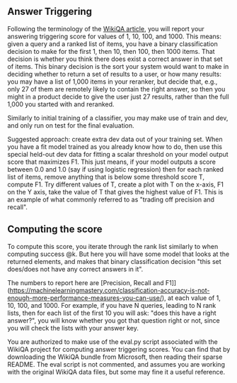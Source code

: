 ## Answer Triggering

Following the terminology of the [WikiQA
article](https://aclweb.org/anthology/D15-1237), you will report your
answering triggering score for values of 1, 10, 100, and 1000.  This
means: given a query and a ranked list of items, you have a binary
classification decision to make for the first 1, then 10, then 100,
then 1000 items.  That decision is whether you think there does exist
a correct answer in that set of items.  This binary decision is the
sort your system would want to make in deciding whether to return a
set of results to a user, or how many results: you may have a list of
1,000 items in your reranker, but decide that, e.g., only 27 of them
are remotely likely to contain the right answer, so then you might in
a product decide to give the user just 27 results, rather than the
full 1,000 you started with and reranked.

Similarly to initial training of a classifier, you may make use of
train and dev, and only run on test for the final evaluation.

Suggested approach: create extra dev data out of your training set.
When you have a fit model trained as you already know how to do, then
use this special held-out dev data for fitting a scalar threshold on
your model output score that maximizes F1.  This just means, if your
model outputs a score between 0.0 and 1.0 (say if using logistic
regression) then for each ranked list of items, remove anything that
is below some threshold score T, compute F1.  Try different values of
T, create a plot with T on the x-axis, F1 on the Y axis, take the
value of T that gives the highest value of F1.  This is an example of
what commonly referred to as "trading off precision and recall".

Computing the score
-------------------

To compute this score, you iterate through the rank list similarly to
when computing success @k.  But here you will have some model that
looks at the returned elements, and makes that binary classification
decision "this set does/does not have any correct answers in it".

The numbers to report here are [Precision, Recall and
F1]](https://machinelearningmastery.com/classification-accuracy-is-not-enough-more-performance-measures-you-can-use/),
at each value of 1, 10, 100, and 1000.  For example, if you have N
queries, leading to N rank lists, then for each list of the first 10
you will ask: "does this have a right answer?", you will know whether
you got that question right or not, since you will check the lists
with your answer key.

You are authorized to make use of the eval.py script associated with
the WikiQA project for computing answer triggering scores.  You can
find that by downloading the WikiQA bundle from Microsoft, then
reading their sparse README.  The eval script is not commented, and
assumes you are working with the original WikiQA data files, but some
may fine it a useful reference.
